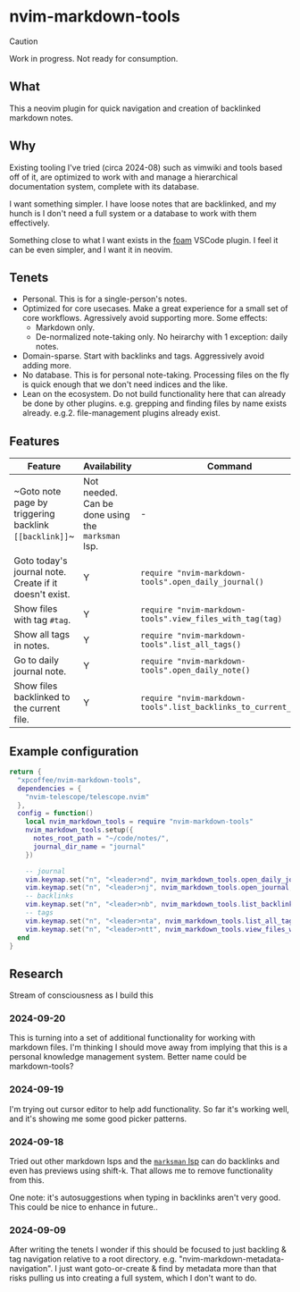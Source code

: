# nvim-markdown-tools

> [!caution]
> Work in progress. Not ready for consumption.

## What

This a neovim plugin for quick navigation and creation of backlinked markdown notes.

## Why

Existing tooling I've tried (circa 2024-08) such as vimwiki and tools based off of it, are optimized to work with and manage a hierarchical documentation system, complete with its database.

I want something simpler. I have loose notes that are backlinked, and my hunch is I don't need a full system or a database to work with them effectively.

Something close to what I want exists in the [foam](https://marketplace.visualstudio.com/items?itemName=foam.foam-vscode) VSCode plugin. I feel it can be even simpler, and I want it in neovim.

## Tenets

- Personal. This is for a single-person's notes.
- Optimized for core usecases. Make a great experience for a small set of core workflows. Agressively avoid supporting more. Some effects:
  - Markdown only.
  - De-normalized note-taking only. No heirarchy with 1 exception: daily notes.
- Domain-sparse. Start with backlinks and tags. Aggressively avoid adding more.
- No database. This is for personal note-taking. Processing files on the fly is quick enough that we don't need indices and the like.
- Lean on the ecosystem. Do not build functionality here that can already be done by other plugins. e.g. grepping and finding files by name exists already. e.g.2. file-management plugins already exist.

## Features

| Feature                                                | Availability                                      | Command                            |
| ------------------------------------------------------ | ------------------------------------------------- | ---------------------------------- |
| ~Goto note page by triggering backlink `[[backlink]]`~ | Not needed. Can be done using the `marksman` lsp. | -                                  |
| Goto today's journal note. Create if it doesn't exist. | Y                                                 | `require "nvim-markdown-tools".open_daily_journal()` |
| Show files with tag `#tag`.                            | Y                                               |  `require "nvim-markdown-tools".view_files_with_tag(tag)`                                   |
| Show all tags in notes.                                | Y                                               |  `require "nvim-markdown-tools".list_all_tags()`                                   |
| Go to daily journal note.                        | Y                                                 | `require "nvim-markdown-tools".open_daily_note()`                                   |
| Show files backlinked to the current file.             | Y                                                 | `require "nvim-markdown-tools".list_backlinks_to_current_file()`                                   |

## Example configuration

```lua
return {
  "xpcoffee/nvim-markdown-tools",
  dependencies = {
    "nvim-telescope/telescope.nvim"
  },
  config = function()
    local nvim_markdown_tools = require "nvim-markdown-tools"
    nvim_markdown_tools.setup({
      notes_root_path = "~/code/notes/",
      journal_dir_name = "journal"
    })

    -- journal
    vim.keymap.set("n", "<leader>nd", nvim_markdown_tools.open_daily_journal, { desc = "Open today's journal", remap = false })
    vim.keymap.set("n", "<leader>nj", nvim_markdown_tools.open_journal, { desc = "Open a journal note from the last 5 days", remap = false })
    -- backlinks
    vim.keymap.set("n", "<leader>nb", nvim_markdown_tools.list_backlinks, { desc = "List backlinks", remap = false })
    -- tags
    vim.keymap.set("n", "<leader>nta", nvim_markdown_tools.list_all_tags, { desc = "List all tags", remap = false })
    vim.keymap.set("n", "<leader>ntt", nvim_markdown_tools.view_files_with_tag, { desc = "View files for tag under cursor", remap = false })
  end
}

```
## Research

Stream of consciousness as I build this

### 2024-09-20

This is turning into a set of additional functionality for working with markdown files.
I'm thinking I should move away from implying that this is a personal knowledge management system.
Better name could be markdown-tools?

### 2024-09-19

I'm trying out cursor editor to help add functionality. So far it's working well, and it's showing me some good picker patterns.

### 2024-09-18

Tried out other markdown lsps and the [`marksman` lsp](https://github.com/artempyanykh/marksman) can do backlinks and even has previews using shift-k. That allows me to remove functionality from this.

One note: it's autosuggestions when typing in backlinks aren't very good. This could be nice to enhance in future..

### 2024-09-09

After writing the tenets I wonder if this should be focused to just backling & tag navigation relative to a root directory. e.g. "nvim-markdown-metadata-navigation". I just want goto-or-create & find by metadata more than that risks pulling us into creating a full system, which I don't want to do.

